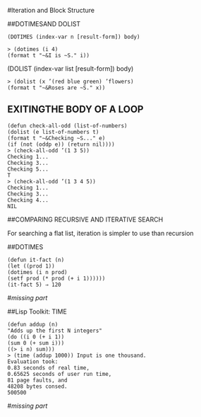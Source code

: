 #Iteration and Block Structure

##DOTIMESAND DOLIST

`(DOTIMES (index-var n [result-form])
body)`

	> (dotimes (i 4)
	(format t "~&I is ~S." i))

(DOLIST (index-var list [result-form])
body)

	> (dolist (x ’(red blue green) ’flowers)
	(format t "~&Roses are ~S." x))

## EXITINGTHE BODY OF A LOOP

	(defun check-all-odd (list-of-numbers)
	(dolist (e list-of-numbers t)
	(format t "~&Checking ~S..." e)
	(if (not (oddp e)) (return nil))))
	> (check-all-odd ’(1 3 5))
	Checking 1...
	Checking 3...
	Checking 5...
	T
	> (check-all-odd ’(1 3 4 5))
	Checking 1...
	Checking 3...
	Checking 4...
	NIL

##COMPARING RECURSIVE AND ITERATIVE SEARCH

For searching a flat list, iteration is simpler to use than recursion

##DOTIMES

	(defun it-fact (n)
	(let ((prod 1))
	(dotimes (i n prod)
	(setf prod (* prod (+ i 1))))))
	(it-fact 5) ⇒ 120

#*missing part*

##Lisp Toolkit: TIME

	(defun addup (n)
	"Adds up the first N integers"
	(do ((i 0 (+ i 1))
	(sum 0 (+ sum i)))
	((> i n) sum)))
	> (time (addup 1000)) Input is one thousand.
	Evaluation took:
	0.83 seconds of real time,
	0.65625 seconds of user run time,
	81 page faults, and
	48208 bytes consed.
	500500

#*missing part*